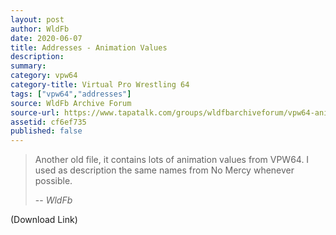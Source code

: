 ```yaml
---
layout: post
author: WldFb
date: 2020-06-07
title: Addresses - Animation Values
description:
summary:
category: vpw64
category-title: Virtual Pro Wrestling 64
tags: ["vpw64","addresses"]
source: WldFb Archive Forum
source-url: https://www.tapatalk.com/groups/wldfbarchiveforum/vpw64-animation-values-t788.html
assetid: cf6ef735
published: false
---
```


> Another old file, it contains lots of animation values from VPW64. I used as description the same names from No Mercy whenever possible.
>
> -- <cite>WldFb</cite>

(Download Link)

